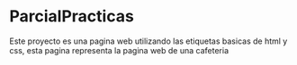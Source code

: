 # ParcialPracticas
Este proyecto es una pagina web utilizando las etiquetas basicas de html y css, esta pagina representa la pagina web de una cafeteria 
